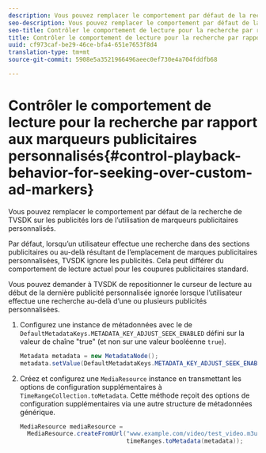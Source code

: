 ```yaml
---
description: Vous pouvez remplacer le comportement par défaut de la recherche de TVSDK sur les publicités lors de l’utilisation de marqueurs publicitaires personnalisés.
seo-description: Vous pouvez remplacer le comportement par défaut de la recherche de TVSDK sur les publicités lors de l’utilisation de marqueurs publicitaires personnalisés.
seo-title: Contrôler le comportement de lecture pour la recherche par rapport aux marqueurs publicitaires personnalisés
title: Contrôler le comportement de lecture pour la recherche par rapport aux marqueurs publicitaires personnalisés
uuid: cf973caf-be29-46ce-bfa4-651e7653f8d4
translation-type: tm+mt
source-git-commit: 5908e5a3521966496aeec0ef730e4a704fddfb68

---
```



# Contrôler le comportement de lecture pour la recherche par rapport aux marqueurs publicitaires personnalisés{#control-playback-behavior-for-seeking-over-custom-ad-markers}

Vous pouvez remplacer le comportement par défaut de la recherche de TVSDK sur les publicités lors de l’utilisation de marqueurs publicitaires personnalisés.

Par défaut, lorsqu’un utilisateur effectue une recherche dans des sections publicitaires ou au-delà résultant de l’emplacement de marques publicitaires personnalisées, TVSDK ignore les publicités. Cela peut différer du comportement de lecture actuel pour les coupures publicitaires standard.

Vous pouvez demander à TVSDK de repositionner le curseur de lecture au début de la dernière publicité personnalisée ignorée lorsque l’utilisateur effectue une recherche au-delà d’une ou plusieurs publicités personnalisées.

1. Configurez une instance de métadonnées avec le  de `DefaultMetadataKeys.METADATA_KEY_ADJUST_SEEK_ENABLED` défini sur la valeur de chaîne &quot;true&quot; (et non sur une valeur booléenne `true`).

   ```java
   Metadata metadata = new MetadataNode(); 
   metadata.setValue(DefaultMetadataKeys.METADATA_KEY_ADJUST_SEEK_ENABLED.getValue(),"true");
   ```

1. Créez et configurez une `MediaResource` instance en transmettant les options de configuration supplémentaires à `TimeRangeCollection.toMetadata`. Cette méthode reçoit des options de configuration supplémentaires via une autre structure de métadonnées générique.

   ```java
   MediaResource mediaResource =  
     MediaResource.createFromUrl("www.example.com/video/test_video.m3u8", 
                                 timeRanges.toMetadata(metadata));
   ```

